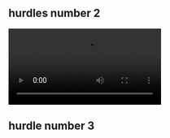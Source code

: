 ## hurdles number 2

<video controls src="20241224-1639-44.4257436.mp4" title="while loop hurdles"></video>

## hurdle number 3
